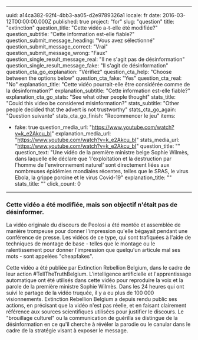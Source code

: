 
---
uuid: a14ca382-92f4-4bb3-aa05-d2e9789326a1
locale: fr
date: 2016-03-12T00:00:00.000Z
published: true
project: "for"
slug: "question"
title: "extinction"
question_title: "Cette vidéo a-t-elle été modifiée?"
question_subtitle: "Cette information est-elle fiable?"
question_submit_message_heading: "Vous avez sélectionné"
question_submit_message_correct: "Vrai"
question_submit_message_wrong: "Faux"
question_single_result_message_real: "Il ne s'agit pas de désinformation"
question_single_result_message_fake: "Il s'agit de désinformation"
question_cta_go_explanation: "Vérifiez"
question_cta_help: "Choose between the options below"
question_cta_fake: "Yes"
question_cta_real: "No"
explanation_title: "Cette vidéo pourrait-elle être considérée comme de la désinformation?"
explanation_subtitle: "Cette information est-elle fiable?"
explanation_cta_go_stats: "See what other people thought"
stats_title: "Could this video be considered misinformation?"
stats_subtitle: "Other people decided that the advert is not trustworthy"
stats_cta_go_again: "Question suivante"
stats_cta_go_finish: "Recommencer le jeu"
items:
  - fake: true
    question_media_url: "https://www.youtube.com/watch?v=k_e2Akcu_bI"
    explanation_media_url: "https://www.youtube.com/watch?v=k_e2Akcu_bI"
    stats_media_url: "https://www.youtube.com/watch?v=k_e2Akcu_bI"
    question_title: ""
    question_text: "Une vidéo de la première ministre belge Sophie Wilmès, dans laquelle elle déclare que 'l'exploitation et la destruction par l'homme de l'environnement naturel' sont directement liées aux nombreuses épidémies mondiales récentes, telles que le SRAS, le virus Ebola, la grippe porcine et le virus Covid-19"
    explanation_title: ""
    stats_title: ""
    click_count: 0
---
### Cette vidéo a été modifiée, mais son objectif n'était pas de désinformer. 

La vidéo originale du discours de Peolosi a été montée et assemblée de manière trompeuse pour donner l'impression qu'elle bégayait pendant une conférence de presse. Les vidéos de ce type, qui sont trafiquées à l'aide de techniques de montage de base - telles que le montage ou le ralentissement pour donner l'impression que quelqu'un articule mal ses mots - sont appelées "cheapfakes".

Cette vidéo a été publiée par Extinction Rebellion Belgium, dans le cadre de leur action #TellTheTruthBelgium. L'intelligence artificielle et l'apprentissage automatique ont été utilisés dans cette vidéo pour reproduire la voix et la parole de la première ministre Sophie Wilmès. Dans les 24 heures qui ont suivi le partage de la vidéo truquée, il y a eu plus de 100 000 visionnements. Extinction Rebellion Belgium a depuis rendu public ses actions, en précisant que la vidéo n'est pas réelle, et en faisant clairement référence aux sources scientifiques utilisées pour justifier le discours. 
Le "brouillage culturel" ou la communication de guérilla se distingue de la désinformation en ce qu'il cherche à révéler la parodie ou le canular dans le cadre de la stratégie visant à exposer le message.
